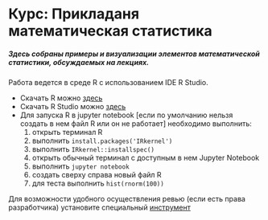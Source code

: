 # Курс: Прикладаня математическая статистика
##### Здесь собраны примеры и визуализации элементов математической статистики, обсуждаемых на лекциях.

Работа ведется в среде R с использованием IDE R Studio.
* Скачать R можно [здесь](https://www.r-project.org/)
* Скачать R Studio можно [здесь](https://rstudio.com/products/rstudio/)
* Для запуска R в jupyter notebook [если по умолчанию нельзя создать в нем файл R или он не работает] необходимо выполнить:
  1. открыть терминал R
  2. выполнить `install.packages('IRkernel')`
  3. выполнить `IRkernel::installspec()`
  4. открыть обычный терминал с доступным в нем Jupyter Notebook
  5. выполнить `jupyter notebook`
  6. создать сверху справа новый файл R
  7. для теста выполнить `hist(rnorm(100))`

Для возможности удобного осуществления ревью (если есть права разработчика) установите специальный [инструмент](https://app.reviewnb.com)
